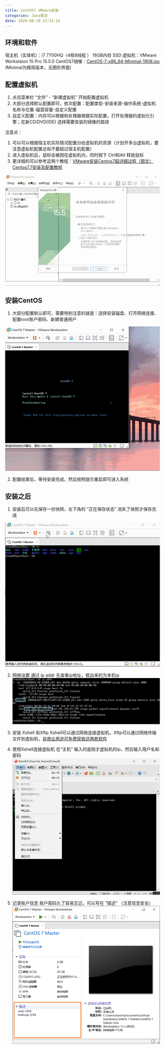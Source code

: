 ```yaml
---
title: CentOS7 VMware安装
categories: Java笔记
date: 2020-08-10 13:51:14
---
```

## 环境和软件
宿主机（实体机）：i7 7700HQ（4核8线程 ） 16GB内存 SSD
虚拟机：VMware Workstaion 15 Pro 15.5.0
CentOS7镜像：[CentOS-7-x86_64-Minimal-1908.iso](http://mirrors.oit.uci.edu/centos/7.7.1908/isos/x86_64/CentOS-7-x86_64-Minimal-1908.iso) (Minimal为精简版本，无图形界面)

## 配置虚拟机
1. 点击菜单栏 “文件” - “新建虚拟机” 开始配置虚拟机
2. 大部分选择默认配置即可，依次配置：配置类型-安装来源-操作系统-虚拟机名称与位置-磁盘容量-自定义配置
3. 自定义配置：内存可以根据和处理器根据实际配置，打开处理器的虚拟化引擎；在新CD/DVD(IDE) 选择需要安装的镜像的路径


注意点：
1. 可以可以根据宿主机实际情况配置分给虚拟机的资源（计划开多台虚拟机，要注意虚拟机配置总和不要超过宿主机配置）
2. 进入虚拟机后，鼠标会被困在虚拟机内，同时按下 Ctrl和Alt 释放鼠标
3. 更详细的可以参考这两个教程：[VMware安装Centos7超详细过程（图文）](https://blog.csdn.net/babyxue/article/details/80970526) [Centos7.7安装及配置教程](https://juejin.im/post/6844904101583519752)

![配置虚拟机](linux-centos7/01.gif)

## 安装CentOS
1. 大部分配置默认即可，需要特别注意的就是：选择安装磁盘、打开网络连接、配置root账户密码、新建普通用户

![安装CentOS](linux-centos7/02.gif)

2. 配置结束后，等待安装完成，然后按照提示重启即可进入系统

## 安装之后
1. 安装后可以先保存一份快照，左下角的 “正在保存状态” 消失了快照才保存完成

![保存快照](linux-centos7/03.gif)

2. 网络设置
通过 ip addr 先查看ip地址，框出来的为本机ip
![查看ip](linux-centos7/04.png)

3. 安装 Xshell 和Xftp
Xshell可以通过网络连接虚拟机，Xftp可以通过网络传输文件到虚拟机，[非商业用途可免费获取这两款软件](https://www.netsarang.com/zh/free-for-home-school/)

4. 使用Xshell连接虚拟机
在“主机” 输入的是刚才虚拟机的ip，然后输入用户名和密码
![使用Xshell连接虚拟机](linux-centos7/05.gif)

5. 记录账户信息
账户密码久了容易忘记，可以写在 “描述” （注意信息安全）
![记录账户信息](linux-centos7/06.png)

